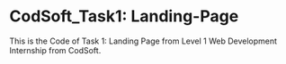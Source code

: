 # CodSoft_Task1: Landing-Page
This is the Code of Task 1: Landing Page from Level 1 Web Development Internship from CodSoft. 
